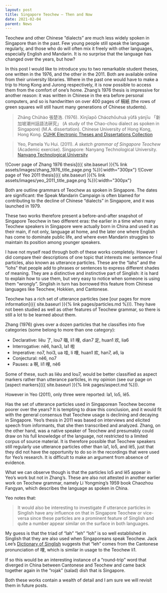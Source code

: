 ```yaml
---
layout: post
title: Singapore Teochew – Then and Now
date: 2021-02-04
parent: News
---
```


<!-- date: 2020-02-04 -->

Teochew and other Chinese ”dialects” are much less widely spoken in Singapore than in the past. Few young people still speak the language regularly, and those who do will often mix it freely with other languages, especially English and Mandarin. It is no surprise that the language has changed over the years, but how?

In this post I would like to introduce you to two remarkable student theses, one written in the 1976, and the other in the 2011. Both are available online from their university libraries. Where in the past one would have to make a trip to Hong Kong and Jurong respectively, it is now possible to access them from the comfort of one’s home. Zhang’s 1976 thesis is impressive for another reason: it was written in Chinese in the era before personal computers, and so is handwritten on over 400 pages of 稿紙 (the rows of green squares will still haunt many generations of Chinese students).

> Zhāng Chǔhào 張楚浩. (1976). Xīnjīapō Cháozhōuhuà yǔfǎ yánjīu 「新加坡潮州話語法硏究」 (A study of the Chao-chou dialect as spoken in Singapore) (M.A. dissertation). Chinese University of Hong Kong, Hong Kong. [CUHK Electronic Theses and Dissertations Collection](https://repository.lib.cuhk.edu.hk/en/item/cuhk-321252)

> Yeo, Pamela Yu Hui. (2011). *A sketch grammar of Singapore Teochew* (Academic exercise). Singapore: Nanyang Technological University. [Nanyang Technological University](http://hdl.handle.net/10220/7801)

![Cover page of Zhang 1976 thesis]({{ site.baseurl }}{% link assets/images/zhang_1976_title_page.png %}){:width="300px"}
![Cover page of Yeo 2011 thesis]({{ site.baseurl }}{% link assets/images/yeo_2011_title_page.png %}){:width="300px"}

Both are outline grammars of Teochew as spoken in Singapore. The dates are significant: the Speak Mandarin Campaign is often blamed for contributing to the decline of Chinese “dialects” in Singapore, and it was launched in 1979.

These two works therefore present a before-and-after snapshot of Singapore Teochew in two different eras: the earlier in a time when many Teochew speakers in Singapore were actually born in China and used it as their main, if not only, language at home, and the later one where English has come to dominate public life, and where even Mandarin struggles to maintain its position among younger speakers.

I have not myself read through both of these works completely. However I did compare their descriptions of one topic that interests me: sentence-final particles, also known as utterance particles. These are the “lahs” and the “lohs” that people add to phrases or sentences to express different shades of meaning. They are a distinctive and instinctive part of Singlish: it is hard to explain how to use them, but very easy to notice when someone is using them “wrongly”. Singlish in turn has borrowed this feature from Chinese languages like Teochew, Hokkien, and Cantonese.

Teochew has a rich set of utterance particles (see [our pages for more information]({{ site.baseurl }}{% link pages/particles.md %})). They have not been studied as well as other features of Teochew grammar, so there is still a lot to be learned about them.

Zhang (1976) gives over a dozen particles that he classifies into five categories (some belong to more than one category):

 * Declarative: liêu 了, lou7 𡀔, li1 哩, dian7 定, huan1 欢, lia6
 * Interrogative: nê6, han3, la1 啦
 * Imperative: no7, hoi3, ua 哇, li 哩, huan1 欢, han7, a6, la
 * Conjectural: nê6, no7
 * Pauses: a 啊, li1 哩, nê6

Some of these, such as liêu and lou7, would be better classified as aspect markers rather than utterance particles, in my opinion (see our page on [aspect markers]({{ site.baseurl }}{% link pages/aspect.md %})).

However in Yeo (2011), only three were reported: la1, lo5, lê5.

Has the set of utterance particles used in Singaporean Teochew become poorer over the years? It is tempting to draw this conclusion, and it would fit with the general consensus that Teochew usage is declining and decaying in Singapore. Yeo’s thesis in 2011 was based on interviews and elicited speech from informants, that she then transcribed and analyzed. Zhang, on the other hand, was a native speaker of Teochew and presumably could draw on his full knowledge of the language, not restricted to a limited corpus of source material. It is therefore possible that Teochew speakers still regularly use utterance particles other than la1, lo5, and lê5, just that they did not have the opportunity to do so in the recordings that were used for Yeo’s research. It is difficult to make an argument from absence of evidence.

What we can observe though is that the particles lo5 and lê5 appear in Yeo’s work but not in Zhang’s. These are also not attested in another earlier work on Teochew grammar, namely Li Yongming’s 1959 book Chaozhou Fangyan, which describes the language as spoken in China.

Yeo notes that:

> It would also be interesting to investigate if utterance particles in Singlish have any influence on that in Singapore Teochew or vice-versa since these particles are a prominent feature of Singlish and quite a number appear similar on the surface in both languages.

My guess is that the triad of “lah” “leh” “loh” is so well established in Singlish that they are also used when Singaporeans speak Teochew. Jack Lee’s [Dictionary of Singlish](http://www.mysmu.edu/faculty/jacklee/singlish_L.htm#leh) suggests that “leh” comes from the Cantonese pronunciation of 哩, which is similar in usage to the Teochew li1.

If so this would be an interesting instance of a “round-trip” word that diverged in China between Cantonese and Teochew and came back together again in the “rojak” (salad) dish that is Singapore.

Both these works contain a wealth of detail and I am sure we will revisit them in future posts.
